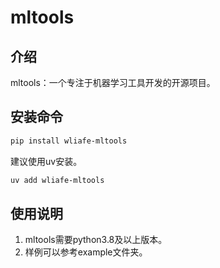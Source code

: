 # mltools

## 介绍

mltools：一个专注于机器学习工具开发的开源项目。

## 安装命令

```bash
pip install wliafe-mltools
```

建议使用uv安装。

```bash
uv add wliafe-mltools
```

## 使用说明

1. mltools需要python3.8及以上版本。
2. 样例可以参考example文件夹。
